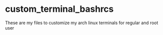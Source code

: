 # custom_terminal_bashrcs
These are my files to customize my arch linux terminals for regular and root user
